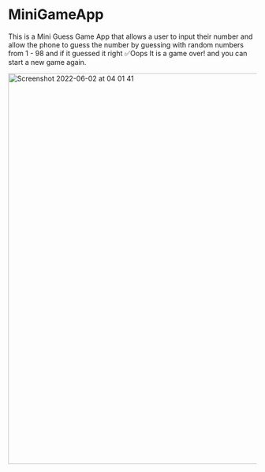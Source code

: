 # MiniGameApp
This is a Mini Guess Game App that allows a user to input their number and allow the phone to guess the number by guessing with random numbers from 1 - 98 and if it guessed it right :white_check_mark:Oops It is a game over! and you can start a new game again. 


<img width="791" alt="Screenshot 2022-06-02 at 04 01 41" src="https://user-images.githubusercontent.com/56475656/171658539-04e8bf36-c5e0-4115-bf37-7ff84a64b1e0.png">
